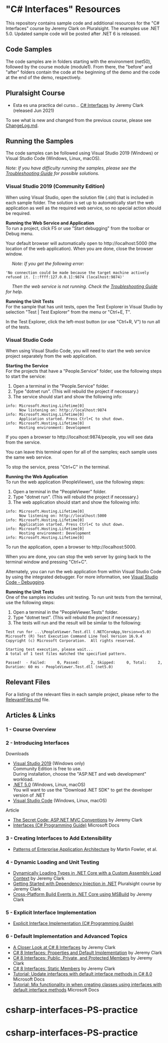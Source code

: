# "C# Interfaces" Resources
This repository contains sample code and additional resources for the "C# Interfaces" course by Jeremy Clark on Pluralsight. The examples use .NET 5.0. Updated sample code will be posted after .NET 6 is released.  

## Code Samples
The code samples are in folders starting with the environment (net50), followed by the course module (module1). From there, the "before" and "after" folders contain the code at the beginning of the demo and the code at the end of the demo, respectively.

## Pluralsight Course 
* Esta es una practica del curso... [C# Interfaces](http://www.pluralsight.com/courses/c-sharp-interfaces) by Jeremy Clark (released Jun 2021)  

To see what is new and changed from the previous course, please see [ChangeLog.md](/ChangeLog.md).

## Running the Samples  
The code samples can be followed using Visual Studio 2019 (Windows) or Visual Studio Code (Windows, Linux, macOS).

*Note: If you have difficulty running the samples, please see the [Troubleshooting Guide](/TroubleShooting.md) for possible solutions.*

### Visual Studio 2019 (Community Edition)
When using Visual Studio, open the solution file (.sln) that is included in each sample folder. The solution is set up to automatically start the web application as well as the required web service, so no special action should be required.

**Running the Web Service and Application**  
To run a project, click F5 or use "Start debugging" from the toolbar or Debug menu.

Your default browser will automatically open to http://localhost:5000 (the location of the web application). When you are done, close the browser window.

&nbsp;&nbsp;&nbsp;&nbsp;&nbsp;*Note: If you get the following error:*

```
'No connection could be made because the target machine actively refused it. [::ffff:127.0.0.1]:9874 (localhost:9874)'
```
&nbsp;&nbsp;&nbsp;&nbsp;&nbsp;*Then the web service is not running. Check the [Troubleshooting Guide](/TroubleShooting.md) for help.*

**Running the Unit Tests**  
For the sample that has unit tests, open the Test Explorer in Visual Studio by selection "Test | Test Explorer" from the menu or "Ctrl+E, T".

In the Test Explorer, click the left-most button (or use "Ctrl+R, V") to run all of the tests.

### Visual Studio Code
When using Visual Studio Code, you will need to start the web service project separately from the web application.

**Starting the Service**  
For the projects that have a "People.Service" folder, use the following steps to start the service:

1. Open a terminal in the "People.Service" folder.
2. Type "dotnet run". (This will rebuild the project if necessary.)
3. The service should start and show the following info:
```
info: Microsoft.Hosting.Lifetime[0]
      Now listening on: http://localhost:9874
info: Microsoft.Hosting.Lifetime[0]
      Application started. Press Ctrl+C to shut down.
info: Microsoft.Hosting.Lifetime[0]
      Hosting environment: Development
```

If you open a browser to http://localhost:9874/people, you will see data from the service.

You can leave this terminal open for all of the samples; each sample uses the same web service.

To stop the service, press "Ctrl+C" in the terminal.

**Running the Web Application**  
To run the web application (PeopleViewer), use the following steps:

1. Open a terminal in the "PeopleViewer" folder.
2. Type "dotnet run". (This will rebuild the project if necessary.)
3. The web application should start and show the following info:
```
info: Microsoft.Hosting.Lifetime[0]
      Now listening on: http://localhost:5000
info: Microsoft.Hosting.Lifetime[0]
      Application started. Press Ctrl+C to shut down.
info: Microsoft.Hosting.Lifetime[0]
      Hosting environment: Development
info: Microsoft.Hosting.Lifetime[0]
```
To run the application, open a browser to http://localhost:5000.

When you are done, you can stop the web server by going back to the terminal window and pressing "Ctrl+C".

Alternately, you can run the web application from within Visual Studio Code by using the integrated debugger. For more information, see [Visual Studio Code - Debugging](https://code.visualstudio.com/docs/editor/debugging).

**Running the Unit Tests**  
One of the samples includes unit testing. To run unit tests from the terminal, use the following steps:

1. Open a terminal in the "PeopleViewer.Tests" folder.
2. Type "dotnet test". (This will rebuild the project if necessary.)
3. The tests will run and the result will be similar to the following:
```
Test run for ...\PeopleViewer.Test.dll (.NETCoreApp,Version=v5.0)
Microsoft (R) Test Execution Command Line Tool Version 16.9.4
Copyright (c) Microsoft Corporation.  All rights reserved.

Starting test execution, please wait...
A total of 1 test files matched the specified pattern.

Passed!  - Failed:     0, Passed:     2, Skipped:     0, Total:     2, Duration: 60 ms - PeopleViewer.Test.dll (net5.0)
```

## Relevant Files  
For a listing of the relevant files in each sample project, please refer to the [RelevantFiles.md](/RelevantFiles.md) file.

## Articles & Links

### 1 - Course Overview

### 2 - Introducing Interfaces
Downloads
* [Visual Studio 2019](https://visualstudio.microsoft.com/downloads/) (Windows only)  
Community Edition is free to use.  
During installation, choose the "ASP.NET and web development" workload.
* [.NET 5.0](https://dotnet.microsoft.com/download) (Windows, Linux, macOS)  
You will want to use the "Download .NET SDK" to get the developer version of .NET
* [Visual Studio Code](https://code.visualstudio.com/download) (Windows, Linux, macOS)  

Article
* [The Secret Code: ASP.NET MVC Conventions](https://jeremybytes.blogspot.com/2020/02/the-secret-code-aspnet-mvc-conventions.html) by Jeremy Clark
* [Interfaces (C# Programming Guide)](https://docs.microsoft.com/en-us/dotnet/csharp/programming-guide/interfaces/) Microsoft Docs


### 3 - Creating Interfaces to Add Extensibility
* [Patterns of Enterprise Application Architecture](https://www.martinfowler.com/books/eaa.html) by Martin Fowler, et al.


### 4 - Dynamic Loading and Unit Testing
* [Dynamically Loading Types in .NET Core with a Custom Assembly Load Context](https://jeremybytes.blogspot.com/2020/01/dynamically-loading-types-in-net-core.html) by Jeremy Clark
* [Getting Started with Dependency Injection in .NET](https://app.pluralsight.com/library/courses/using-dependency-injection-on-ramp) Pluralsight course by Jeremy Clark
* [Cross-Platform Build Events in .NET Core using MSBuild](https://jeremybytes.blogspot.com/2020/05/cross-platform-build-events-in-net-core.html) by Jeremy Clark


### 5 - Explicit Interface Implementation
* [Explicit Interface Implementation (C# Programming Guide)](https://docs.microsoft.com/en-us/dotnet/csharp/programming-guide/interfaces/explicit-interface-implementation)


### 6 - Default Implementation and Advanced Topics
* [A Closer Look at C# 8 Interfaces](https://jeremybytes.blogspot.com/2019/09/a-closer-look-at-c-8-interfaces.html) by Jeremy Clark  
* [C# 8 Interfaces: Properties and Default Implementation](https://jeremybytes.blogspot.com/2019/09/c-8-interfaces-properties-and-default.html) by Jeremy Clark
* [C# 8 Interfaces: Public, Private, and Protected Members](https://jeremybytes.blogspot.com/2019/11/c-8-interfaces-public-private-and.html) by Jeremy Clark  
* [C# 8 Interfaces: Static Members](https://jeremybytes.blogspot.com/2019/12/c-8-interfaces-static-members.html) by Jeremy Clark
* [Tutorial: Update interfaces with default interface methods in C# 8.0](https://docs.microsoft.com/en-us/dotnet/csharp/whats-new/tutorials/default-interface-methods-versions) Microsoft Docs
* [Tutorial: Mix functionality in when creating classes using interfaces with default interface methods](https://docs.microsoft.com/en-us/dotnet/csharp/whats-new/tutorials/mixins-with-default-interface-methods) Microsoft Docs
# csharp-interfaces-PS-practice
# csharp-interfaces-PS-practice
